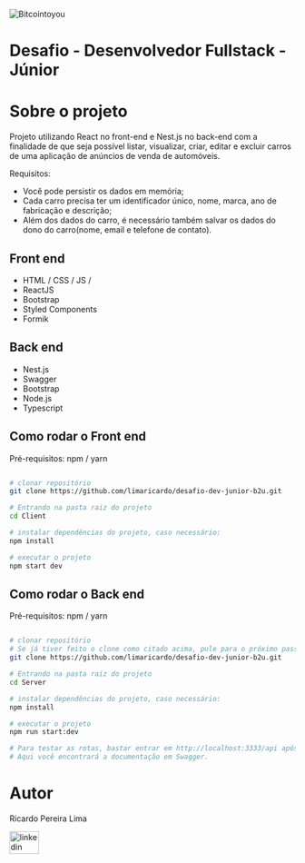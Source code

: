 ![Bitcointoyou](https://bitcointoyou.com/_next/static/media/logoAzul.c6609791.png)

# Desafio - Desenvolvedor Fullstack - Júnior

# Sobre o projeto

Projeto utilizando React no front-end e Nest.js no back-end com a finalidade de que seja possível listar, visualizar, criar, editar e excluir carros de uma aplicação de anúncios de venda de automóveis.

Requisitos:

- Você pode persistir os dados em memória;
- Cada carro precisa ter um identificador único, nome, marca, ano de fabricação e descrição;
- Além dos dados do carro, é necessário também salvar os dados do dono do carro(nome, email e telefone de contato).


## Front end
- HTML / CSS / JS / 
- ReactJS
- Bootstrap
- Styled Components
- Formik

## Back end
- Nest.js
- Swagger
- Bootstrap
- Node.js
- Typescript


## Como rodar o Front end 
Pré-requisitos: npm / yarn

```bash

# clonar repositório
git clone https://github.com/limaricardo/desafio-dev-junior-b2u.git

# Entrando na pasta raiz do projeto
cd Client

# instalar dependências do projeto, caso necessário:
npm install

# executar o projeto
npm start dev
```

## Como rodar o Back end 
Pré-requisitos: npm / yarn

```bash

# clonar repositório
# Se já tiver feito o clone como citado acima, pule para o próximo passo. Se ainda não fez o clone faça o comando abaixo:
git clone https://github.com/limaricardo/desafio-dev-junior-b2u.git

# Entrando na pasta raiz do projeto
cd Server

# instalar dependências do projeto, caso necessário:
npm install

# executar o projeto
npm run start:dev

# Para testar as rotas, bastar entrar em http://localhost:3333/api após rodar o projeto. 
# Aqui você encontrará a documentação em Swagger.
```

# Autor

Ricardo Pereira Lima

<a href="https://www.linkedin.com/in/ricardo-pereira-lima" target="_blank">
    <img src="https://raw.githubusercontent.com/maurodesouza/profile-readme-generator/master/src/assets/icons/social/linkedin/default.svg" width="52" height="40" alt="linkedin logo"  />
  </a>

